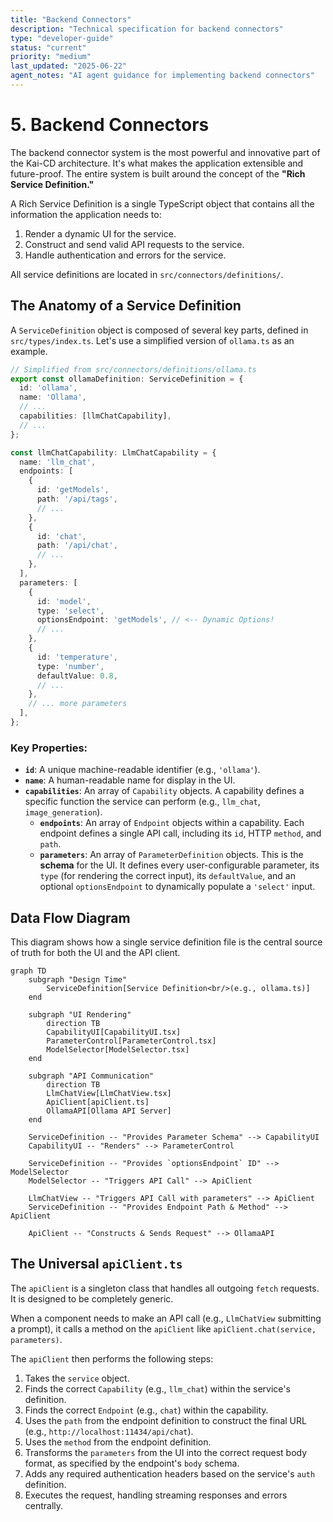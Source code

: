 ```yaml
---
title: "Backend Connectors"
description: "Technical specification for backend connectors"
type: "developer-guide"
status: "current"
priority: "medium"
last_updated: "2025-06-22"
agent_notes: "AI agent guidance for implementing backend connectors"
---
```


# 5. Backend Connectors

The backend connector system is the most powerful and innovative part of the Kai-CD architecture. It's what makes the application extensible and future-proof. The entire system is built around the concept of the **"Rich Service Definition."**

A Rich Service Definition is a single TypeScript object that contains all the information the application needs to:
1.  Render a dynamic UI for the service.
2.  Construct and send valid API requests to the service.
3.  Handle authentication and errors for the service.

All service definitions are located in `src/connectors/definitions/`.

## The Anatomy of a Service Definition

A `ServiceDefinition` object is composed of several key parts, defined in `src/types/index.ts`. Let's use a simplified version of `ollama.ts` as an example.

```typescript
// Simplified from src/connectors/definitions/ollama.ts
export const ollamaDefinition: ServiceDefinition = {
  id: 'ollama',
  name: 'Ollama',
  // ...
  capabilities: [llmChatCapability],
  // ...
};

const llmChatCapability: LlmChatCapability = {
  name: 'llm_chat',
  endpoints: [
    {
      id: 'getModels',
      path: '/api/tags',
      // ...
    },
    {
      id: 'chat',
      path: '/api/chat',
      // ...
    },
  ],
  parameters: [
    {
      id: 'model',
      type: 'select',
      optionsEndpoint: 'getModels', // <-- Dynamic Options!
      // ...
    },
    {
      id: 'temperature',
      type: 'number',
      defaultValue: 0.8,
      // ...
    },
    // ... more parameters
  ],
};
```

### Key Properties:

-   **`id`**: A unique machine-readable identifier (e.g., `'ollama'`).
-   **`name`**: A human-readable name for display in the UI.
-   **`capabilities`**: An array of `Capability` objects. A capability defines a specific function the service can perform (e.g., `llm_chat`, `image_generation`).
    -   **`endpoints`**: An array of `Endpoint` objects within a capability. Each endpoint defines a single API call, including its `id`, HTTP `method`, and `path`.
    -   **`parameters`**: An array of `ParameterDefinition` objects. This is the **schema** for the UI. It defines every user-configurable parameter, its `type` (for rendering the correct input), its `defaultValue`, and an optional `optionsEndpoint` to dynamically populate a `'select'` input.

## Data Flow Diagram

This diagram shows how a single service definition file is the central source of truth for both the UI and the API client.

```mermaid
graph TD
    subgraph "Design Time"
        ServiceDefinition[Service Definition<br/>(e.g., ollama.ts)]
    end

    subgraph "UI Rendering"
        direction TB
        CapabilityUI[CapabilityUI.tsx]
        ParameterControl[ParameterControl.tsx]
        ModelSelector[ModelSelector.tsx]
    end

    subgraph "API Communication"
        direction TB
        LlmChatView[LlmChatView.tsx]
        ApiClient[apiClient.ts]
        OllamaAPI[Ollama API Server]
    end

    ServiceDefinition -- "Provides Parameter Schema" --> CapabilityUI
    CapabilityUI -- "Renders" --> ParameterControl
    
    ServiceDefinition -- "Provides `optionsEndpoint` ID" --> ModelSelector
    ModelSelector -- "Triggers API Call" --> ApiClient

    LlmChatView -- "Triggers API Call with parameters" --> ApiClient
    ServiceDefinition -- "Provides Endpoint Path & Method" --> ApiClient

    ApiClient -- "Constructs & Sends Request" --> OllamaAPI
```

## The Universal `apiClient.ts`

The `apiClient` is a singleton class that handles all outgoing `fetch` requests. It is designed to be completely generic.

When a component needs to make an API call (e.g., `LlmChatView` submitting a prompt), it calls a method on the `apiClient` like `apiClient.chat(service, parameters)`.

The `apiClient` then performs the following steps:
1.  Takes the `service` object.
2.  Finds the correct `Capability` (e.g., `llm_chat`) within the service's definition.
3.  Finds the correct `Endpoint` (e.g., `chat`) within the capability.
4.  Uses the `path` from the endpoint definition to construct the final URL (e.g., `http://localhost:11434/api/chat`).
5.  Uses the `method` from the endpoint definition.
6.  Transforms the `parameters` from the UI into the correct request body format, as specified by the endpoint's `body` schema.
7.  Adds any required authentication headers based on the service's `auth` definition.
8.  Executes the request, handling streaming responses and errors centrally.

